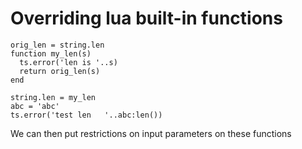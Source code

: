 Overriding lua built-in functions
=================================
```
orig_len = string.len
function my_len(s)
  ts.error('len is '..s)
  return orig_len(s)
end

string.len = my_len
abc = 'abc'
ts.error('test len   '..abc:len())
```

We can then put restrictions on input parameters on these functions
